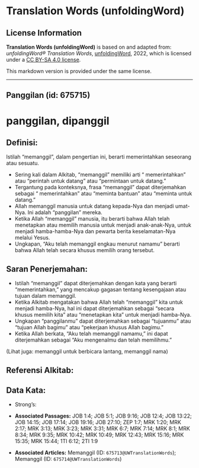 # Translation Words (unfoldingWord)

## License Information

**Translation Words (unfoldingWord)** is based on and adapted from: _unfoldingWord® Translation Words_, [unfoldingWord](https://unfoldingword.org/utw), 2022, which is licensed under a [CC BY-SA 4.0 license](https://creativecommons.org/licenses/by-sa/4.0/legalcode.en).

This markdown version is provided under the same license.



--------------------------------

## Panggilan (id: 675715)

panggilan, dipanggil
====================

Definisi:
---------

Istilah “memanggil”, dalam pengertian ini, berarti memerintahkan seseorang atau sesuatu.

* Sering kali dalam Alkitab, “memanggil” memiliki arti “ memerintahkan” atau “perintah untuk datang” atau “permintaan untuk datang.”
* Tergantung pada konteksnya, frasa “memanggil” dapat diterjemahkan sebagai “ memerintahkan” atau “meminta bantuan” atau “meminta untuk datang.”
* Allah memanggil manusia untuk datang kepada\-Nya dan menjadi umat\-Nya. Ini adalah “panggilan” mereka.
* Ketika Allah “memanggil” manusia, itu berarti bahwa Allah telah menetapkan atau memilih manusia untuk menjadi anak\-anak\-Nya, untuk menjadi hamba\-hamba\-Nya dan pewarta berita keselamatan\-Nya melalui Yesus.
* Ungkapan, “Aku telah memanggil engkau menurut namamu” berarti bahwa Allah telah secara khusus memilih orang tersebut.

Saran Penerjemahan:
-------------------

* Istilah “memanggil” dapat diterjemahkan dengan kata yang berarti “memerintahkan,” yang mencakup gagasan tentang kesengajaan atau tujuan dalam memanggil.
* Ketika Alkitab mengatakan bahwa Allah telah “memanggil” kita untuk menjadi hamba\-Nya, hal ini dapat diterjemahkan sebagai “secara khusus memilih kita” atau “menetapkan kita” untuk menjadi hamba\-Nya.
* Ungkapan “panggilanmu” dapat diterjemahkan sebagai “tujuanmu” atau “tujuan Allah bagimu” atau “pekerjaan khusus Allah bagimu.”
* Ketika Allah berkata, “Aku telah memanggil namamu,” ini dapat diterjemahkan sebagai “Aku mengenalmu dan telah memilihmu.”

(Lihat juga: memanggil untuk berbicara lantang, memanggil nama)

Referensi Alkitab:
------------------

Data Kata:
----------

* Strong’s:

* **Associated Passages:** JOB 1:4; JOB 5:1; JOB 9:16; JOB 12:4; JOB 13:22; JOB 14:15; JOB 17:14; JOB 19:16; JOB 27:10; ZEP 1:7; MRK 1:20; MRK 2:17; MRK 3:13; MRK 3:23; MRK 3:31; MRK 6:7; MRK 7:14; MRK 8:1; MRK 8:34; MRK 9:35; MRK 10:42; MRK 10:49; MRK 12:43; MRK 15:16; MRK 15:35; MRK 15:44; 1TI 6:12; 2TI 1:9
* **Associated Articles:** Memanggil (ID: `675713@UWTranslationWords`); Memanggil (ID: `675714@UWTranslationWords`)

